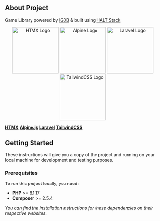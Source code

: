 ## About Project
Game Library powered by [IGDB](https://www.igdb.com/) & built using [HALT Stack](https://haltstack.dev/)

<p align="center">
    <a href="https://htmx.org/" target="_blank"><img src="/htmx.png" width="150" alt="HTMX Logo"></a>
    <a href="https://alpinejs.dev/" target="_blank"><img src="/alpine.svg" width="150" alt="Alpine Logo"></a>
    <a href="https://laravel.com" target="_blank"><img src="/laravel-logolockup-cmyk-red.svg" width="150" alt="Laravel Logo"></a>
    <a href="https://tailwindcss.com/" target="_blank"><img src="/tailwindcss.svg" width="150" alt="TailwindCSS Logo"></a>
</p>

**[HTMX](https://htmx.org/)**
**[Alpine.js](https://alpinejs.dev/)**
**[Laravel](https://laravel.com/)**
**[TailwindCSS](https://tailwindcss.com/)**

## Getting Started
These instructions will give you a copy of the project and running on your local machine for development and testing purposes. 

### Prerequisites
To run this project locally, you need:

- **PHP** >= 8.1.17
- **Composer** >= 2.5.4 

*You can find the installation instructions for these dependencies on their respective websites.*